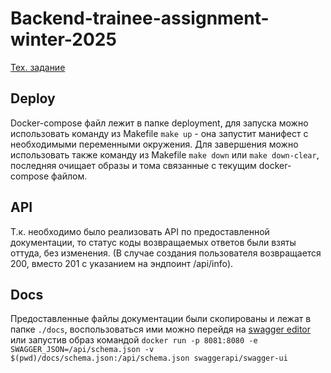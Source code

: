 # Backend-trainee-assignment-winter-2025

[Тех. задание](<https://github.com/avito-tech/tech-internship/blob/main/Tech Internships/Backend/Backend-trainee-assignment-winter-2025/Backend-trainee-assignment-winter-2025.md>)

## Deploy

Docker-compose файл лежит в папке deployment, для запуска можно использовать команду из Makefile `make up` - она запустит манифест с необходимыми переменными окружения.
Для завершения можно использовать также команду из Makefile `make down` или `make down-clear`, последняя очищает образы и тома связанные с текущим docker-compose файлом.

## API

Т.к. необходимо было реализовать API по предоставленной документации, то статус коды возвращаемых ответов были взяты оттуда, без изменения.
(В случае создания пользователя возвращается 200, вместо 201 с указанием на эндпоинт /api/info).

## Docs

Предоставленные файлы документации были скопированы и лежат в папке `./docs`, воспользоваться ими можно перейдя на [swagger editor](https://editor.swagger.io/) или запустив образ командой `docker run -p 8081:8080 -e SWAGGER_JSON=/api/schema.json -v $(pwd)/docs/schema.json:/api/schema.json swaggerapi/swagger-ui`
